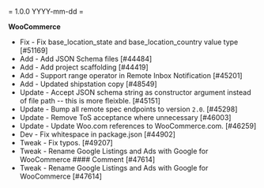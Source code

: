 = 1.0.0 YYYY-mm-dd =

**WooCommerce**

* Fix - Fix base_location_state and base_location_country value type [#51169]
* Add - Add JSON Schema files [#44484]
* Add - Add project scaffolding [#44419]
* Add - Support range operator in Remote Inbox Notification [#45201]
* Add - Updated shipstation copy [#48549]
* Update - Accept JSON schema string as constructor argument instead of file path -- this is more fleixble. [#45151]
* Update - Bump all remote spec endpoints to version `2.0`. [#45298]
* Update - Remove ToS acceptance where unnecessary [#46003]
* Update - Update Woo.com references to WooCommerce.com. [#46259]
* Dev - Fix whitespace in package.json [#44902]
* Tweak - Fix typos. [#49207]
* Tweak - Rename Google Listings and Ads with Google for WooCommerce #### Comment <!-- If the changes in this pull request don't warrant a changelog entry, you can alternatively supply a comment here. Note that comments are only accepted with a significance of "Patch" --> [#47614]
* Tweak - Rename Google Listings and Ads with Google for WooCommerce [#47614]

